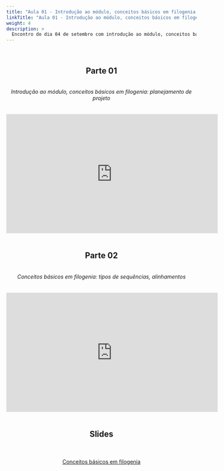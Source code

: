 ```yaml
---
title: "Aula 01 - Introdução ao módulo, conceitos básicos em filogenia: tipos de sequências, alinhamentos"
linkTitle: "Aula 01 - Introdução ao módulo, conceitos básicos em filogenia: tipos de sequências, alinhamentos"
weight: 4
description: >
  Encontro do dia 04 de setembro com introdução ao módulo, conceitos básicos em filogenia: tipos de sequências, alinhamentos
---
```


<br>
<div align="center">
<h2>Parte 01</h2>
<br>
<i>Introdução ao módulo, conceitos básicos em filogenia: planejamento de projeto</i>
<br><br><br>
<iframe width="560" height="315" src="https://www.youtube.com/embed/luPhLQUAoZE" frameborder="0" allow="accelerometer; autoplay; clipboard-write; encrypted-media; gyroscope; picture-in-picture" allowfullscreen></iframe>
<br><br>

<h2>Parte 02</h2>
<br>
<i>Conceitos básicos em filogenia: tipos de sequências, alinhamentos</i>
<br><br><br>
<iframe width="560" height="315" src="https://www.youtube.com/embed/7pygFhcLXbQ" frameborder="0" allow="accelerometer; autoplay; clipboard-write; encrypted-media; gyroscope; picture-in-picture" allowfullscreen></iframe>
<br><br>

<h2>Slides</h2>
<br><br>
<a href="https://github.com/desirrepetters/gstreinamentoeconsultoria/raw/master/userguide/content/pt-br/filogenomica/2023_01/sincronas/pdf/aula_01.pdf">Conceitos básicos em filogenia</a>
<br><br>
</div>